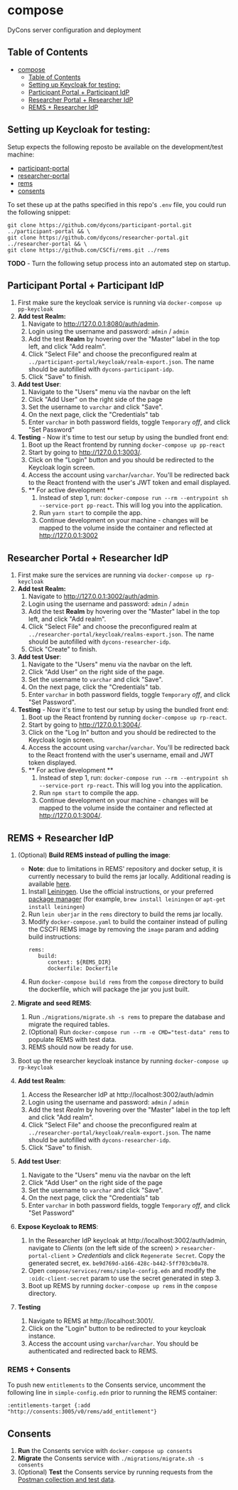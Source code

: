 # compose
DyCons server configuration and deployment

## Table of Contents
- [compose](#compose)
  - [Table of Contents](#table-of-contents)
  - [Setting up Keycloak for testing:](#setting-up-keycloak-for-testing)
  - [Participant Portal + Participant IdP](#participant-portal--participant-idp)
  - [Researcher Portal + Researcher IdP](#researcher-portal--researcher-idp)
  - [REMS + Researcher IdP](#rems--researcher-idp)

## Setting up Keycloak for testing:

Setup expects the following reposto be available on the development/test machine:
- [participant-portal](https://github.com/dycons/participant-portal)
- [researcher-portal](https://github.com/dycons/researcher-portal)
- [rems](https://github.com/CSCfi/rems)
- [consents](https://github.com/dycons/consents)

To set these up at the paths specified in this repo's `.env` file, you could run the following snippet:
```
git clone https://github.com/dycons/participant-portal.git ../participant-portal && \
git clone https://github.com/dycons/researcher-portal.git ../researcher-portal && \
git clone https://github.com/CSCfi/rems.git ../rems
```

**TODO** - Turn the following setup process into an automated step on startup.

## Participant Portal + Participant IdP
1. First make sure the keycloak service is running via `docker-compose up pp-keycloak`
2. **Add test Realm:**
   1. Navigate to http://127.0.0.1:8080/auth/admin.
   2. Login using the username and password: `admin` / `admin`
   3. Add the test **Realm** by hovering over the "Master" label in the top left, and click "Add realm".
   4. Click "Select File" and choose the preconfigured realm at `../participant-portal/keycloak/realm-export.json`. The name should be autofilled with `dycons-participant-idp`.
   5. Click "Save" to finish.
3. **Add test User**:
   1. Navigate to the "Users" menu via the navbar on the left
   2. Click "Add User" on the right side of the page
   3. Set the username to `varchar` and click "Save".
   4. On the next page, click the "Credentials" tab
   5. Enter `varchar` in both password fields, toggle `Temporary` *off*, and click "Set Password"
4. **Testing** - Now it's time to test our setup by using the bundled front end:
   1. Boot up the React frontend by running `docker-compose up pp-react`
   2. Start by going to http://127.0.0.1:3003/.
   3. Click on the "Login" button and you should be redirected to the Keycloak login screen.
   4. Access the account using `varchar`/`varchar`. You'll be redirected back to the React frontend with the user's JWT token and email displayed.
   5. ** For active development **
      1. Instead of step 1, run: `docker-compose run --rm --entrypoint sh --service-port pp-react`. This will log you into the application.
      2. Run `yarn start` to compile the app.
      3. Continue development on your machine - changes will be mapped to the volume inside the container and reflected at http://127.0.0.1:3002

## Researcher Portal + Researcher IdP
1. First make sure the services are running via `docker-compose up rp-keycloak`
2. **Add test Realm:**
   1. Navigate to http://127.0.0.1:3002/auth/admin.
   2. Login using the username and password: `admin` / `admin`
   3. Add the test **Realm** by hovering over the "Master" label in the top left, and click "Add realm".
   4. Click "Select File" and choose the preconfigured realm at `../researcher-portal/keycloak/realms-export.json`. The name should be autofilled with `dycons-researcher-idp`.
   5. Click "Create" to finish.
3. **Add test User**:
   1. Navigate to the "Users" menu via the navbar on the left.
   2. Click "Add User" on the right side of the page.
   3. Set the username to `varchar` and click "Save".
   4. On the next page, click the "Credentials" tab.
   5. Enter `varchar` in both password fields, toggle `Temporary` *off*, and click "Set Password".
4. **Testing** - Now it's time to test our setup by using the bundled front end:
   1. Boot up the React frontend by running `docker-compose up rp-react`.
   2. Start by going to http://127.0.0.1:3004/.
   3. Click on the "Log In" button and you should be redirected to the Keycloak login screen.
   4. Access the account using `varchar`/`varchar`. You'll be redirected back to the React frontend with the user's username, email and JWT token 
   displayed.
   5. ** For active development **
      1. Instead of step 1, run: `docker-compose run --rm --entrypoint sh --service-port rp-react`. This will log you into the application.
      2. Run `npm start` to compile the app.
      3. Continue development on your machine - changes will be mapped to the volume inside the container and reflected at http://127.0.0.1:3004/.

## REMS + Researcher IdP

1. (Optional) **Build REMS instead of pulling the image**:
   * **Note**: due to limitations in REMS' repository and docker setup, it is currently necessary to build the rems jar locally. Additional reading is available [here](https://github.com/CSCfi/rems/blob/master/docs/installing-upgrading.md#option-2-build-rems-image-locally).

   1. Install [Leiningen](https://leiningen.org/). Use the official instructions, or your preferred [package manager](https://github.com/technomancy/leiningen/wiki/Packaging) (for example, `brew install leiningen` or `apt-get install leiningen`)
   2. Run `lein uberjar` in the `rems` directory to build the rems jar locally.
   3. Modify `docker-compose.yaml` to build the container instead of pulling the CSCFI REMS image by removing the `image` param and adding build instructions:
      ```
      rems:
         build:
            context: ${REMS_DIR}
            dockerfile: Dockerfile
      ```
   4. Run `docker-compose build rems` from the `compose` directory to build the dockerfile, which will package the jar you just built.
2. **Migrate and seed REMS**:
   1. Run `./migrations/migrate.sh -s rems` to prepare the database and migrate the required tables.
   2. (Optional) Run `docker-compose run --rm -e CMD="test-data" rems` to populate REMS with test data.
   3. REMS should now be ready for use.
3. Boot up the researcher keycloak instance by running `docker-compose up rp-keycloak`
4. **Add test Realm**:
   1. Access the Researcher IdP at http://localhost:3002/auth/admin
   2. Login using the username and password: `admin` / `admin`
   3. Add the test *Realm* by hovering over the "Master" label in the top left and click "Add realm".
   4. Click "Select File" and choose the preconfigured realm at `../researcher-portal/keycloak/realm-export.json`. The name should be autofilled with `dycons-researcher-idp`.
   5. Click "Save" to finish.
5. **Add test User**:
   1. Navigate to the "Users" menu via the navbar on the left
   2. Click "Add User" on the right side of the page
   3. Set the username to `varchar` and click "Save".
   4. On the next page, click the "Credentials" tab
   5. Enter `varchar` in both password fields, toggle `Temporary` *off*, and click "Set Password"
6. **Expose Keycloak to REMS**:
   1. In the Researcher IdP keycloak at http://localhost:3002/auth/admin, navigate to *Clients* (on the left side of the screen) > `researcher-portal-client` > *Credentials* and click `Regenerate Secret`. Copy the generated secret, ex. `be9d769d-a166-428c-b442-5ff703cb0a78`.
   2. Open `compose/services/rems/simple-config.edn` and modify the `:oidc-client-secret` param to use the secret generated in step 3.
   3. Boot up REMS by running `docker-compose up rems` in the `compose` directory.
7. **Testing**
   1. Navigate to REMS at http://localhost:3001/.
   2. Click on the "Login" button to be redirected to your keycloak instance.
   3. Access the account using `varchar`/`varchar`. You should be authenticated and redirected back to REMS.

### REMS + Consents
To push new `entitlements` to the Consents service, uncomment the following line in `simple-config.edn` prior to running the REMS container:
```
:entitlements-target {:add "http://consents:3005/v0/rems/add_entitlement"}
```

## Consents
1. **Run** the Consents service with `docker-compose up consents`
2. **Migrate** the Consents service with `./migrations/migrate.sh -s consents`
3. (Optional) **Test** the Consents service by running requests from the [Postman collection and test data](https://github.com/dycons/consents/tree/develop/tests).